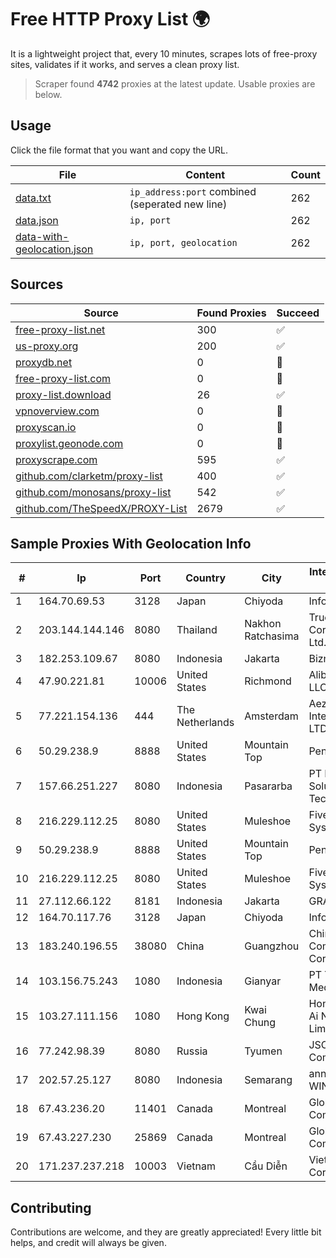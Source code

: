 
# Free HTTP Proxy List 🌍

It is a lightweight project that, every 10 minutes, scrapes lots of free-proxy sites, validates if it works, and serves a clean proxy list.


> Scraper found **4742** proxies at the latest update. Usable proxies are below.

## Usage

Click the file format that you want and copy the URL.


|File|Content|Count|
|----|-------|-----|
|[data.txt](https://raw.githubusercontent.com/themiralay/Proxy-List-World/master/data.txt)|`ip_address:port` combined (seperated new line)|262|
|[data.json](https://raw.githubusercontent.com/themiralay/Proxy-List-World/master/data.json)|`ip, port`|262|
|[data-with-geolocation.json](https://raw.githubusercontent.com/themiralay/Proxy-List-World/master/data-with-geolocation.json)|`ip, port, geolocation`|262|

## Sources

|Source|Found Proxies|Succeed|
|------|-------------|-------|
|[free-proxy-list.net](https://free-proxy-list.net)|300|✅|
|[us-proxy.org](https://www.us-proxy.org)|200|✅|
|[proxydb.net](http://proxydb.net)|0|🚫|
|[free-proxy-list.com](https://free-proxy-list.com/?page=&port=&type%5B%5D=http&type%5B%5D=https&up_time=0&search=Search)|0|🚫|
|[proxy-list.download](https://www.proxy-list.download/HTTP)|26|✅|
|[vpnoverview.com](https://vpnoverview.com/privacy/anonymous-browsing/free-proxy-servers)|0|🚫|
|[proxyscan.io](https://www.proxyscan.io)|0|🚫|
|[proxylist.geonode.com](https://proxylist.geonode.com/api/proxy-list?limit=300&page=1&sort_by=lastChecked&sort_type=desc&protocols=http,https)|0|🚫|
|[proxyscrape.com](https://api.proxyscrape.com/v2/?request=displayproxies&protocol=http&timeout=10000&country=all&ssl=all&anonymity=all)|595|✅|
|[github.com/clarketm/proxy-list](https://raw.githubusercontent.com/clarketm/proxy-list/master/proxy-list-raw.txt)|400|✅|
|[github.com/monosans/proxy-list](https://raw.githubusercontent.com/monosans/proxy-list/main/proxies/http.txt)|542|✅|
|[github.com/TheSpeedX/PROXY-List](https://raw.githubusercontent.com/TheSpeedX/PROXY-List/master/http.txt)|2679|✅|


## Sample Proxies With Geolocation Info

|#|Ip|Port|Country|City|Internet Service Provider|
|-|--|----|-------|----|-------------------------|
|1|164.70.69.53|3128|Japan|Chiyoda|InfoSphere|
|2|203.144.144.146|8080|Thailand|Nakhon Ratchasima|True Internet Corporation CO. Ltd.|
|3|182.253.109.67|8080|Indonesia|Jakarta|Biznet Metronet|
|4|47.90.221.81|10006|United States|Richmond|Alibaba.com LLC|
|5|77.221.154.136|444|The Netherlands|Amsterdam|Aeza International LTD|
|6|50.29.238.9|8888|United States|Mountain Top|PenTeleData Inc.|
|7|157.66.251.227|8080|Indonesia|Pasararba|PT Haykal Solutions Technology|
|8|216.229.112.25|8080|United States|Muleshoe|Five Area Systems, LLC|
|9|50.29.238.9|8888|United States|Mountain Top|PenTeleData Inc.|
|10|216.229.112.25|8080|United States|Muleshoe|Five Area Systems, LLC|
|11|27.112.66.122|8181|Indonesia|Jakarta|GRAHANET|
|12|164.70.117.76|3128|Japan|Chiyoda|InfoSphere|
|13|183.240.196.55|38080|China|Guangzhou|China Mobile Communications Corporation|
|14|103.156.75.243|1080|Indonesia|Gianyar|PT Trika Global Media|
|15|103.27.111.156|1080|Hong Kong|Kwai Chung|Hong Kong San Ai Net Int'l Limited|
|16|77.242.98.39|8080|Russia|Tyumen|JSC "Russian Company" LIR|
|17|202.57.25.127|8080|Indonesia|Semarang|announced of WINET|
|18|67.43.236.20|11401|Canada|Montreal|GloboTech Communications|
|19|67.43.227.230|25869|Canada|Montreal|GloboTech Communications|
|20|171.237.237.218|10003|Vietnam|Cầu Diễn|Viettel Corporation|



## Contributing

Contributions are welcome, and they are greatly appreciated! Every
little bit helps, and credit will always be given.

